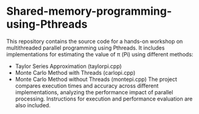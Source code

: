 # Shared-memory-programming-using-Pthreads
This repository contains the source code for a hands-on workshop on multithreaded parallel programming using Pthreads. It includes implementations for estimating the value of π (Pi) using different methods:  
* Taylor Series Approximation (taylorpi.cpp)
* Monte Carlo Method with Threads (carlopi.cpp) 
* Monte Carlo Method without Threads (montepi.cpp)
The project compares execution times and accuracy across different implementations, analyzing the performance impact of parallel processing. Instructions for execution and performance evaluation are also included.
